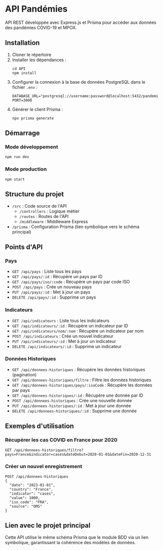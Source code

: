 # API Pandémies

API REST développée avec Express.js et Prisma pour accéder aux données des pandémies COVID-19 et MPOX.

## Installation

1. Cloner le répertoire
2. Installer les dépendances :
   ```
   cd API
   npm install
   ```
3. Configurer la connexion à la base de données PostgreSQL dans le fichier `.env` :
   ```
   DATABASE_URL="postgresql://username:password@localhost:5432/pandemies"
   PORT=3000
   ```
4. Générer le client Prisma :
   ```
   npx prisma generate
   ```

## Démarrage

### Mode développement
```
npm run dev
```

### Mode production
```
npm start
```

## Structure du projet

- `/src` : Code source de l'API
  - `/controllers` : Logique métier
  - `/routes` : Routes de l'API
  - `/middleware` : Middleware Express
- `/prisma` : Configuration Prisma (lien symbolique vers le schéma principal)

## Points d'API

### Pays

- `GET /api/pays` : Liste tous les pays
- `GET /api/pays/:id` : Récupère un pays par ID
- `GET /api/pays/iso/:code` : Récupère un pays par code ISO
- `POST /api/pays` : Crée un nouveau pays
- `PUT /api/pays/:id` : Met à jour un pays
- `DELETE /api/pays/:id` : Supprime un pays

### Indicateurs

- `GET /api/indicateurs` : Liste tous les indicateurs
- `GET /api/indicateurs/:id` : Récupère un indicateur par ID
- `GET /api/indicateurs/nom/:nom` : Récupère un indicateur par nom
- `POST /api/indicateurs` : Crée un nouvel indicateur
- `PUT /api/indicateurs/:id` : Met à jour un indicateur
- `DELETE /api/indicateurs/:id` : Supprime un indicateur

### Données Historiques

- `GET /api/donnees-historiques` : Récupère les données historiques (pagination)
- `GET /api/donnees-historiques/filtre` : Filtre les données historiques
- `GET /api/donnees-historiques/pays/:isoCode` : Récupère les données par pays
- `GET /api/donnees-historiques/:id` : Récupère une donnée par ID
- `POST /api/donnees-historiques` : Crée une nouvelle donnée
- `PUT /api/donnees-historiques/:id` : Met à jour une donnée
- `DELETE /api/donnees-historiques/:id` : Supprime une donnée

## Exemples d'utilisation

### Récupérer les cas COVID en France pour 2020

```
GET /api/donnees-historiques/filtre?pays=France&indicator=cases&dateDebut=2020-01-01&dateFin=2020-12-31
```

### Créer un nouvel enregistrement

```
POST /api/donnees-historiques
{
  "date": "2023-01-01",
  "country": "France",
  "indicator": "cases",
  "value": 1000,
  "iso_code": "FRA",
  "source": "OMS"
}
```

## Lien avec le projet principal

Cette API utilise le même schéma Prisma que le module BDD via un lien symbolique, garantissant la cohérence des modèles de données. 